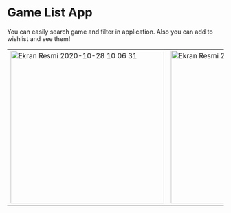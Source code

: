 # Game List App
 You can easily search game and filter in application. Also you can add to wishlist and see them!
 
 <table>
   <tr>
     <td><img width="357" alt="Ekran Resmi 2020-10-28 10 06 31" src="https://user-images.githubusercontent.com/28242890/120904292-27aaf580-c654-11eb-82bf-b2f13ce9447c.png">
     </td>
     <td><img width="357" alt="Ekran Resmi 2020-10-28 10 06 41" src="https://user-images.githubusercontent.com/28242890/120904295-2974b900-c654-11eb-8073-ce521b202649.png">
 </td>
     <td><img width="357" alt="Ekran Resmi 2020-10-28 10 06 41" src="https://user-images.githubusercontent.com/28242890/120904296-2974b900-c654-11eb-979e-77bdbc3ab875.png">
 </td>
 <td><img width="357" alt="Ekran Resmi 2020-10-28 10 06 41" src="https://user-images.githubusercontent.com/28242890/120904297-2a0d4f80-c654-11eb-9f68-e9c06482ed0f.png">
 </td>
 <td><img width="357" alt="Ekran Resmi 2020-10-28 10 06 41" src="https://user-images.githubusercontent.com/28242890/120904299-2aa5e600-c654-11eb-9e3f-e1880d4d4a94.png">
 </td>
 <td><img width="357" alt="Ekran Resmi 2020-10-28 10 06 41" src="https://user-images.githubusercontent.com/28242890/120904298-2aa5e600-c654-11eb-937e-919b0f4c0d1b.png">
 </td>
</tr>
</table>
